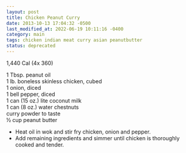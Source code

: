 ```yaml
---
layout: post
title: Chicken Peanut Curry
date: 2013-10-13 17:04:32 -0500
last_modified_at: 2022-06-19 10:11:16 -0400
category: main
tags: chicken indian meat curry asian peanutbutter
status: deprecated
---
```

1,440 Cal (4x 360)  
  
1 Tbsp. peanut oil  
1 lb. boneless skinless chicken, cubed  
1 onion, diced  
1 bell pepper, diced  
1 can (15 oz.) lite coconut milk  
1 can (8 oz.) water chestnuts  
curry powder to taste  
½ cup peanut butter  

  * Heat oil in wok and stir fry chicken, onion and pepper.
  * Add remaining ingredients and simmer until chicken is thoroughly cooked and tender.

&nbsp;  
